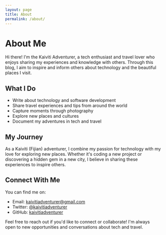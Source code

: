 ```yaml
---
layout: page
title: About
permalink: /about/
---
```


# About Me

Hi there! I'm the Kaiviti Adventurer, a tech enthusiast and travel lover who enjoys sharing my experiences and knowledge with others. Through this blog, I aim to inspire and inform others about technology and the beautiful places I visit.

## What I Do

- Write about technology and software development
- Share travel experiences and tips from around the world
- Capture moments through photography
- Explore new places and cultures
- Document my adventures in tech and travel

## My Journey

As a Kaiviti (Fijian) adventurer, I combine my passion for technology with my love for exploring new places. Whether it's coding a new project or discovering a hidden gem in a new city, I believe in sharing these experiences to inspire others.

## Connect With Me

You can find me on:
- Email: [kaivitiadventurer@gmail.com](mailto:kaivitiadventurer@gmail.com)
- Twitter: [@kaivitiadventurer](https://twitter.com/kaivitiadventurer)
- GitHub: [kaivitiadventurer](https://github.com/kaivitiadventurer)

Feel free to reach out if you'd like to connect or collaborate! I'm always open to new opportunities and conversations about tech and travel.
